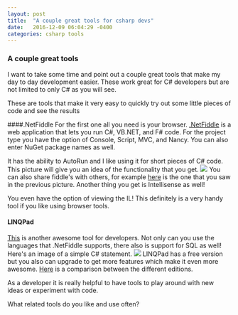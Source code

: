 ```yaml
---
layout: post
title:  "A couple great tools for csharp devs"
date:   2016-12-09 06:04:29 -0400
categories: csharp tools
---
```

### A couple great tools
I want to take some time and point out a couple great tools that make my day to day development easier. These work great for C# developers but are not limited to only C# as you will see. 

These are tools that make it very easy to quickly try out some little pieces of code and see the results

####.NetFiddle
For the first one all you need is your browser. [.NetFiddle](https://dotnetfiddle.net) is a web application that lets you run C#, VB.NET, and F# code. For the project type you have the option of Console, Script, MVC, and Nancy. You can also enter NuGet package names as well.

It has the ability to AutoRun and I like using it for short pieces of C# code.
This picture will give you an idea of the functionality that you get.
![](https://www.jweiler.com/content/images/2016/12/dotnetfiddle.PNG)
You can also share fiddle's with others, for example [here](https://dotnetfiddle.net/IUiQ6Q) is the one that you saw in the previous picture.
Another thing you get is Intellisense as well!

You even have the option of viewing the IL! This definitely is a very handy tool if you like using browser tools.

#### LINQPad
[This](http://www.linqpad.net/) is another awesome tool for developers. Not only can you use the languages that .NetFiddle supports, there also is support for SQL as well!
Here's an image of a simple C# statement.
![](https://www.jweiler.com/content/images/2016/12/linqpad.PNG)
LINQPad has a free version but you also can upgrade to get more features which make it even more awesome. [Here](https://www.linqpad.net/Purchase.aspx) is a comparison between the different editions.

As a developer it is really helpful to have tools to play around with new ideas or experiment with code.

What related tools do you like and use often?
